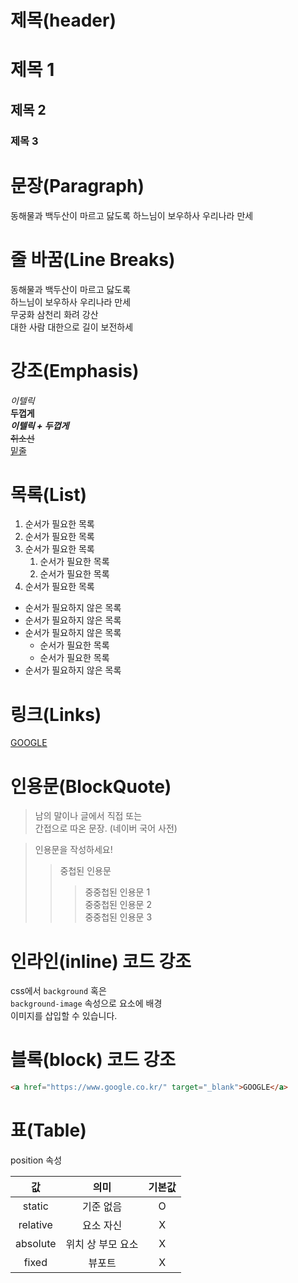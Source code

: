 # 제목(header)

# 제목 1
## 제목 2
### 제목 3

# 문장(Paragraph)

동해물과 백두산이 마르고 닳도록
하느님이 보우하사 우리나라 만세

# 줄 바꿈(Line Breaks)

동해물과 백두산이 마르고 닳도록  
하느님이 보우하사 우리나라 만세  
무궁화 삼천리 화려 강산  
대한 사람 대한으로 길이 보전하세

# 강조(Emphasis)

_이텔릭_  
**두껍게**  
**_이텔릭 + 두껍게_**  
~~취소선~~  
<u>밑줄</u>  

# 목록(List)

1. 순서가 필요한 목록  
1. 순서가 필요한 목록  
1. 순서가 필요한 목록
    1. 순서가 필요한 목록
    1. 순서가 필요한 목록
1. 순서가 필요한 목록

- 순서가 필요하지 않은 목록
- 순서가 필요하지 않은 목록
- 순서가 필요하지 않은 목록
    - 순서가 필요한 목록
    - 순서가 필요한 목록
- 순서가 필요하지 않은 목록

# 링크(Links)

[GOOGLE](https://google.com)

# 인용문(BlockQuote)
> 남의 말이나 글에서 직접 또는  
간접으로 따온 문장.
> (네이버 국어 사전)

>인용문을 작성하세요!
>> 중첩된 인용문  
>>>중중첩된 인용문 1  
>>>중중첩된 인용문 2  
>>>중중첩된 인용문 3

# 인라인(inline) 코드 강조

css에서 `background` 혹은  
`background-image` 속성으로 요소에 배경  
이미지를 삽입할 수 있습니다.

# 블록(block) 코드 강조
```html  
<a href="https://www.google.co.kr/" target="_blank">GOOGLE</a>
```

# 표(Table)

position 속성

값 | 의미 | 기본값
:--:|:--:|:--:
static | 기준 없음 | O
relative | 요소 자신 | X
absolute | 위치 상 부모 요소 | X
fixed | 뷰포트 | X